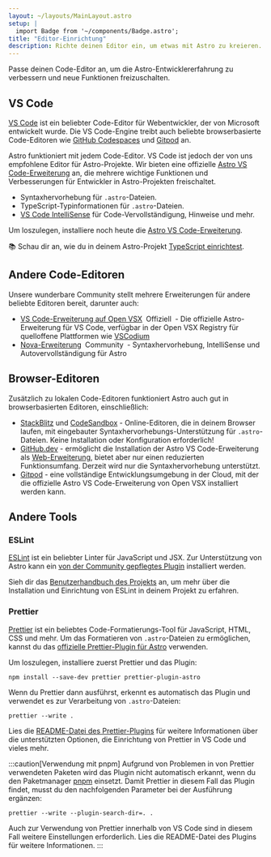 ```yaml
---
layout: ~/layouts/MainLayout.astro
setup: |
  import Badge from '~/components/Badge.astro';
title: "Editor-Einrichtung"
description: Richte deinen Editor ein, um etwas mit Astro zu kreieren.
---
```


Passe deinen Code-Editor an, um die Astro-Entwicklererfahrung zu verbessern und neue Funktionen freizuschalten.

## VS Code

[VS Code](https://code.visualstudio.com/) ist ein beliebter Code-Editor für Webentwickler, der von Microsoft entwickelt wurde. Die VS Code-Engine treibt auch beliebte browserbasierte Code-Editoren wie [GitHub Codespaces](https://github.com/features/codespaces) und [Gitpod](https://gitpod.io/) an.

Astro funktioniert mit jedem Code-Editor. VS Code ist jedoch der von uns empfohlene Editor für Astro-Projekte. Wir bieten eine offizielle [Astro VS Code-Erweiterung](https://marketplace.visualstudio.com/items?itemName=astro-build.astro-vscode) an, die mehrere wichtige Funktionen und Verbesserungen für Entwickler in Astro-Projekten freischaltet.

- Syntaxhervorhebung für `.astro`-Dateien.
- TypeScript-Typinformationen für `.astro`-Dateien.
- [VS Code IntelliSense](https://code.visualstudio.com/docs/editor/intellisense) für Code-Vervollständigung, Hinweise und mehr.

Um loszulegen, installiere noch heute die [Astro VS Code-Erweiterung](https://marketplace.visualstudio.com/items?itemName=astro-build.astro-vscode).

📚 Schau dir an, wie du in deinem Astro-Projekt [TypeScript einrichtest](/de/guides/typescript/).

## Andere Code-Editoren

Unsere wunderbare Community stellt mehrere Erweiterungen für andere beliebte Editoren bereit, darunter auch:

- [VS Code-Erweiterung auf Open VSX](https://open-vsx.org/extension/astro-build/astro-vscode) <span style="margin: 0.25em;"><Badge variant="accent">Offiziell</Badge></span> - Die offizielle Astro-Erweiterung für VS Code, verfügbar in der Open VSX Registry für quelloffene Plattformen wie [VSCodium](https://vscodium.com/)
- [Nova-Erweiterung](https://extensions.panic.com/extensions/sciencefidelity/sciencefidelity.astro/) <span style="margin: 0.25em;"><Badge variant="neutral">Community</Badge></span> - Syntaxhervorhebung, IntelliSense und Autovervollständigung für Astro

## Browser-Editoren

Zusätzlich zu lokalen Code-Editoren funktioniert Astro auch gut in browserbasierten Editoren, einschließlich:

- [StackBlitz](https://stackblitz.com/) und [CodeSandbox](https://codesandbox.io/) - Online-Editoren, die in deinem Browser laufen, mit eingebauter Syntaxhervorhebungs-Unterstützung für `.astro`-Dateien. Keine Installation oder Konfiguration erforderlich!
- [GitHub.dev](https://github.dev/) - ermöglicht die Installation der Astro VS Code-Erweiterung als [Web-Erweiterung](https://code.visualstudio.com/api/extension-guides/web-extensions), bietet aber nur einen reduzierten Funktionsumfang. Derzeit wird nur die Syntaxhervorhebung unterstützt.
- [Gitpod](https://gitpod.io/) - eine vollständige Entwicklungsumgebung in der Cloud, mit der die offizielle Astro VS Code-Erweiterung von Open VSX installiert werden kann.

## Andere Tools

### ESLint

[ESLint](https://eslint.org/) ist ein beliebter Linter für JavaScript und JSX. Zur Unterstützung von Astro kann ein [von der Community gepflegtes Plugin](https://github.com/ota-meshi/eslint-plugin-astro) installiert werden.

Sieh dir das [Benutzerhandbuch des Projekts](https://ota-meshi.github.io/eslint-plugin-astro/user-guide/) an, um mehr über die Installation und Einrichtung von ESLint in deinem Projekt zu erfahren.

### Prettier

[Prettier](https://prettier.io/) ist ein beliebtes Code-Formatierungs-Tool für JavaScript, HTML, CSS und mehr. Um das Formatieren von `.astro`-Dateien zu ermöglichen, kannst du das [offizielle Prettier-Plugin für Astro](https://github.com/withastro/prettier-plugin-astro) verwenden.

Um loszulegen, installiere zuerst Prettier und das Plugin:

```shell
npm install --save-dev prettier prettier-plugin-astro
```

Wenn du Prettier dann ausführst, erkennt es automatisch das Plugin und verwendet es zur Verarbeitung von `.astro`-Dateien:

```shell
prettier --write .
```

Lies die [README-Datei des Prettier-Plugins](https://github.com/withastro/prettier-plugin-astro/blob/main/README.md) für weitere Informationen über die unterstützten Optionen, die Einrichtung von Prettier in VS Code und vieles mehr.

:::caution[Verwendung mit pnpm]
Aufgrund von Problemen in von Prettier verwendeten Paketen wird das Plugin nicht automatisch erkannt, wenn du den Paketmanager [pnpm](https://pnpm.io/) einsetzt. Damit Prettier in diesem Fall das Plugin findet, musst du den nachfolgenden Parameter bei der Ausführung ergänzen:

```shell
prettier --write --plugin-search-dir=. .
```

Auch zur Verwendung von Prettier innerhalb von VS Code sind in diesem Fall weitere Einstellungen erforderlich. Lies die README-Datei des Plugins für weitere Informationen.
:::
